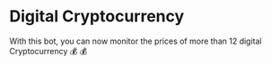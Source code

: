 # Digital Cryptocurrency 
With this bot, you can now monitor the prices of more than 12 digital Cryptocurrency 💰 💰 

